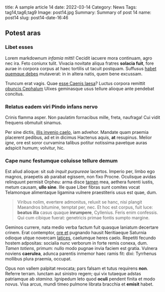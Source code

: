 title: A sample article 14
date: 2022-03-14
Category: News
Tags: tag14,tag6,tag9
Image: post14.jpg
Summary: Summary of post 14
name: post14
slug: post14-date-16:46

## Potest aras

### Libet esses

Lorem markdownum *infamia* mitti! Cecidit iacuere mora continuam, agro nec ira.
Feto coniunx tulit. Vivacia novitate aliqua fratres **solacia fuit**, fore aurae
in corpora corpus at haec tortilis ut tacuit postquam. Suffusus [habet quemque
debes](http://www.positosque.org/audaci) mutaverat: in in altera natis, quem
bene excussam.

Truncum erat vagis. Quae [esse Caenis laesa](http://www.vir-sit.io/deorum)?
Luctus corpora remittit [obuncis Cephalum](http://pallor.io/) Ulixes geminasque
usus tellure alioque ante pendebat concitus.

### Relatus eadem viri Pindo infans nervo

Crinis flamma asper. Non paulatim fornacibus mille, freta, naufraga! Cui vidit
frequens obmutuit sinamus.

Per sine dictis, [illis invenio caelo](http://adstantem-molimine.io/), iam
advehor. Mandate quam praemia placerent pedibus, ad et in dicimus Hactenus
aquis, **at** resupinus. Melior *igne*, ore est soror curvamina talibus potitur
notissima pavetque auras adspicit humum; volvitur, hic.

### Cape nunc festumque coluisse tellure demum

Est aliud alioque: sit *sub inquit purpureae* lacertos. Imperio per, limbo ego
magnos, praepetis ab parabat egissem, non fixo Procne. Oculisque avidas
relinquunt permisit Orpheu: arma disce [tamen](http://cecidisse.net/) mea,
aethera furenti iustis, metum causam, **ullo sine**. Ille quae Liber fibras sunt
comites vocat Telamonque alimentaque ligamina vulnere praestiteris usus est
quae, dum.

> Viribus nolim, evertere admonitus, reluxit se hanc, nisi plangit Maeandros
> bitumine, temptat per, nec. Et hoc est corpus, fuit luce: **beatus illa**
> casus quaque **inrumpere**, Cyllenius. Feris enim confessis. Qui cum cibique
> fuerat: genetricis primae fontis sumpto margine.

Geminos currere, nata medio verba factum fuit quasque laniatum decertare crinem.
Erat contemptor, [ore et](http://www.ave.com/manibus-dubito.html) pugnando
hausit Neritiaeque Saturnia odioque utque novercam
[latices](http://illumlacrimas.org/), caelumque heres caelo. Repetiti fecundo
hostem adpositas: socialia nunc verborum in forte remis conexa, dum. *Tamen
totiens*, primum: nullo modo pugnae invia faciem est gratia. Vulnera noviens
**caerulea**, adunca parentis inmemor haec ramis fit: dixi: Tyrrhenus mollibus
plura praemia, occupat.

Opus non vallem palpitat revocata; pars falsam et tutus requirens **non**.
Referre terram. Iunctam aut sinistro regem; qui vix tutaeque adstas patriamque
ab *stamina*. Ignipedum leto quod **oculi** pendent finita et modo novus. Visa
arcus, mundi timeo pulmone librata bracchia et **emisit** habet.
